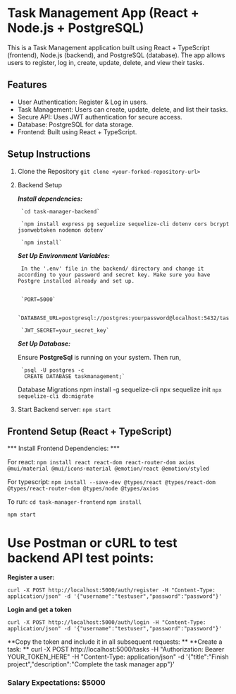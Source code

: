 # Task Management App (React + Node.js + PostgreSQL)
This is a Task Management application built using React + TypeScript (frontend), Node.js (backend), and PostgreSQL (database).
The app allows users to register, log in, create, update, delete, and view their tasks.

## Features
- User Authentication: Register & Log in users.
- Task Management: Users can create, update, delete, and list their tasks.
- Secure API: Uses JWT authentication for secure access.
- Database: PostgreSQL for data storage.
- Frontend: Built using React + TypeScript.

## Setup Instructions
1. Clone the Repository
`git clone <your-forked-repository-url>`

2. Backend Setup

    ***Install dependencies:***

        `cd task-manager-backend`

        `npm install express pg sequelize sequelize-cli dotenv cors bcrypt jsonwebtoken nodemon dotenv`

        `npm install`

    ***Set Up Environment Variables:***

        In the '.env' file in the backend/ directory and change it according to your password and secret key. Make sure you have Postgre installed already and set up. 


        `PORT=5000`

        `DATABASE_URL=postgresql://postgres:yourpassword@localhost:5432/taskmanager`

        `JWT_SECRET=your_secret_key`
        

    ***Set Up Database:***

    Ensure **PostgreSql** is running on your system. Then run,

        `psql -U postgres -c
         CREATE DATABASE taskmanagement;`

    Database Migrations
        npm install -g sequelize-cli
         npx sequelize init
        `npx sequelize-cli db:migrate`

4. Start Backend server:
        `npm start`


## Frontend Setup (React + TypeScript)

*** Install Frontend Dependencies: ***

For react: 
`npm install react react-dom react-router-dom axios @mui/material @mui/icons-material @emotion/react @emotion/styled`

For typescript:
`npm install --save-dev @types/react @types/react-dom @types/react-router-dom @types/node @types/axios`

To run:
`cd task-manager-frontend`
`npm install`

`npm start`

# Use Postman or cURL to test backend API test points:

**Register a user:**

    curl -X POST http://localhost:5000/auth/register -H "Content-Type: application/json" -d '{"username":"testuser","password":"password"}'
    
**Login and get a token**

    curl -X POST http://localhost:5000/auth/login -H "Content-Type: application/json" -d '{"username":"testuser","password":"password"}'

**Copy the token and include it in all subsequent requests:
**
**Create a task:
**
    curl -X POST http://localhost:5000/tasks -H "Authorization: Bearer YOUR_TOKEN_HERE" -H "Content-Type: application/json" -d '{"title":"Finish project","description":"Complete the task manager app"}'


### Salary Expectations: $5000
